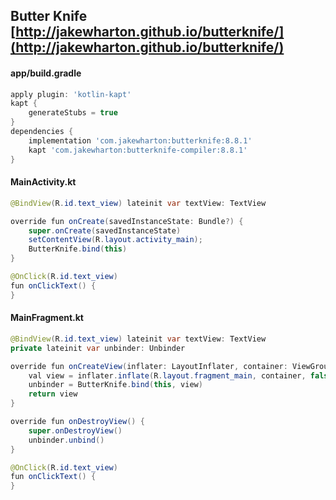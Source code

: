 ## Butter Knife [http://jakewharton.github.io/butterknife/](http://jakewharton.github.io/butterknife/)
#### app/build.gradle
```gradle
apply plugin: 'kotlin-kapt'
kapt {
    generateStubs = true
}
dependencies {
    implementation 'com.jakewharton:butterknife:8.8.1'
    kapt 'com.jakewharton:butterknife-compiler:8.8.1'
}
```

#### MainActivity.kt
```java
@BindView(R.id.text_view) lateinit var textView: TextView

override fun onCreate(savedInstanceState: Bundle?) {
    super.onCreate(savedInstanceState)
    setContentView(R.layout.activity_main);
    ButterKnife.bind(this)
}

@OnClick(R.id.text_view)
fun onClickText() {
}
```

#### MainFragment.kt
```java
@BindView(R.id.text_view) lateinit var textView: TextView
private lateinit var unbinder: Unbinder

override fun onCreateView(inflater: LayoutInflater, container: ViewGroup?, savedInstanceState: Bundle?): View? {
    val view = inflater.inflate(R.layout.fragment_main, container, false)
    unbinder = ButterKnife.bind(this, view)
    return view
}

override fun onDestroyView() {
    super.onDestroyView()
    unbinder.unbind()
}

@OnClick(R.id.text_view)
fun onClickText() {
}
```

